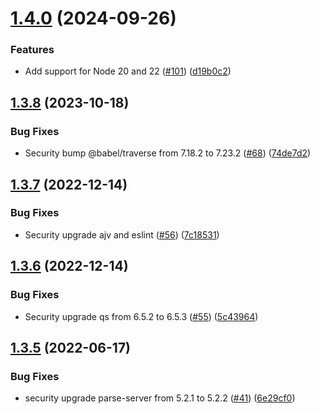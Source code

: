 # [1.4.0](https://github.com/parse-community/parse-server-sqs-mq-adapter/compare/1.3.8...1.4.0) (2024-09-26)


### Features

* Add support for Node 20 and 22 ([#101](https://github.com/parse-community/parse-server-sqs-mq-adapter/issues/101)) ([d19b0c2](https://github.com/parse-community/parse-server-sqs-mq-adapter/commit/d19b0c2e12d0a5bff48524f8aee1c2d2a232baa9))

## [1.3.8](https://github.com/parse-server-modules/parse-server-sqs-mq-adapter/compare/1.3.7...1.3.8) (2023-10-18)


### Bug Fixes

* Security bump @babel/traverse from 7.18.2 to 7.23.2 ([#68](https://github.com/parse-server-modules/parse-server-sqs-mq-adapter/issues/68)) ([74de7d2](https://github.com/parse-server-modules/parse-server-sqs-mq-adapter/commit/74de7d2cd23c6bc4223a062e676e7c5b4b91c12e))

## [1.3.7](https://github.com/parse-server-modules/parse-server-sqs-mq-adapter/compare/1.3.6...1.3.7) (2022-12-14)


### Bug Fixes

* Security upgrade ajv and eslint ([#56](https://github.com/parse-server-modules/parse-server-sqs-mq-adapter/issues/56)) ([7c18531](https://github.com/parse-server-modules/parse-server-sqs-mq-adapter/commit/7c185313e51dd92ec8a558c2f900532d6351f199))

## [1.3.6](https://github.com/parse-server-modules/parse-server-sqs-mq-adapter/compare/1.3.5...1.3.6) (2022-12-14)


### Bug Fixes

* Security upgrade qs from 6.5.2 to 6.5.3 ([#55](https://github.com/parse-server-modules/parse-server-sqs-mq-adapter/issues/55)) ([5c43964](https://github.com/parse-server-modules/parse-server-sqs-mq-adapter/commit/5c43964c4b6008b1d6e6d2fa981783c164cb37a4))

## [1.3.5](https://github.com/parse-server-modules/parse-server-sqs-mq-adapter/compare/1.3.4...1.3.5) (2022-06-17)


### Bug Fixes

* security upgrade parse-server from 5.2.1 to 5.2.2 ([#41](https://github.com/parse-server-modules/parse-server-sqs-mq-adapter/issues/41)) ([6e29cf0](https://github.com/parse-server-modules/parse-server-sqs-mq-adapter/commit/6e29cf0edd369ed6ef15cebe54043c0142865c77))
